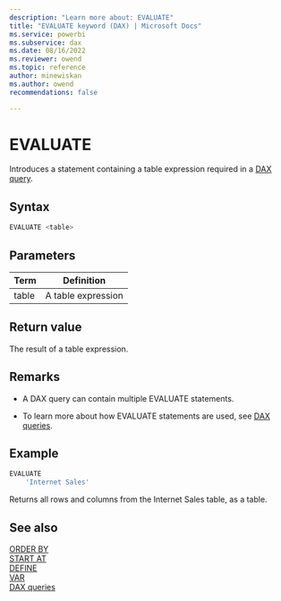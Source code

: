 ```yaml
---
description: "Learn more about: EVALUATE"
title: "EVALUATE keyword (DAX) | Microsoft Docs"
ms.service: powerbi 
ms.subservice: dax 
ms.date: 08/16/2022
ms.reviewer: owend
ms.topic: reference
author: minewiskan
ms.author: owend 
recommendations: false

---
```

# EVALUATE
  
Introduces a statement containing a table expression required in a [DAX query](dax-queries.md).

## Syntax  
  
```js
EVALUATE <table>  
```
  
## Parameters  
  
|Term|Definition|  
|--------|--------------|  
|table|A table expression|  
  
## Return value

The result of a table expression.

## Remarks

- A DAX query can contain multiple EVALUATE statements.

- To learn more about how EVALUATE statements are used, see [DAX queries](dax-queries.md).

## Example

```js
EVALUATE
    'Internet Sales'
```

Returns all rows and columns from the Internet Sales table, as a table.

## See also

[ORDER BY](orderby-statement-dax.md)  
[START AT](startat-statement-dax.md)  
[DEFINE](define-statement-dax.md)  
[VAR](var-dax.md)  
[DAX queries](dax-queries.md)  
